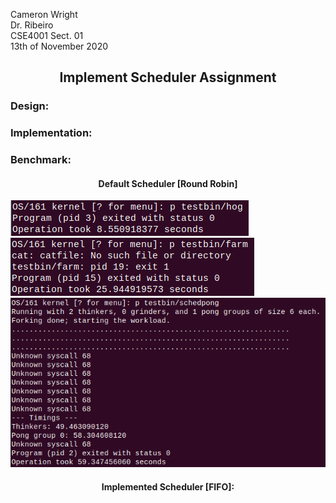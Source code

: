
Cameron Wright\
Dr. Ribeiro\
CSE4001 Sect. 01\
13th of November 2020

<h2><p align="center">
Implement Scheduler Assignment
</p></h2>

### Design:


### Implementation:

### Benchmark:

<h4><p align="center">
Default Scheduler [Round Robin]
</p></h4>

![](DefaultHog.png)\
![](DefaultFarm.png)\
![](DefaultPong.png)


<h4><p align="center">
Implemented Scheduler [FIFO]:
</p></h4>
